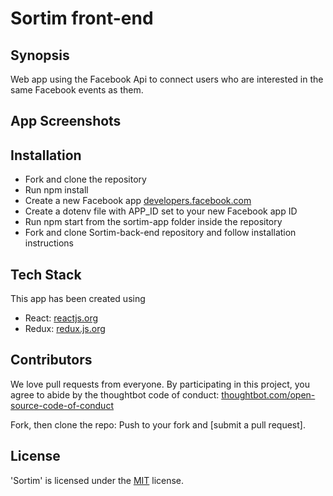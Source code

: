 # Sortim front-end

## Synopsis

Web app using the Facebook Api to connect users who are interested in the same Facebook events as them.

## App Screenshots

## Installation

- Fork and clone the repository
- Run npm install
- Create a new Facebook app [developers.facebook.com](https://developers.facebook.com/)
- Create a dotenv file with APP_ID set to your new Facebook app ID
- Run npm start from the sortim-app folder inside the repository
- Fork and clone Sortim-back-end repository and follow installation instructions

## Tech Stack

This app has been created using

- React: [reactjs.org](https://reactjs.org/)
- Redux: [redux.js.org](http://redux.js.org/)

## Contributors

We love pull requests from everyone. By participating in this project, you agree to abide by the thoughtbot code of conduct: [thoughtbot.com/open-source-code-of-conduct](https://thoughtbot.com/open-source-code-of-conduct)

Fork, then clone the repo:
Push to your fork and  [submit a pull request].


## License

'Sortim' is licensed under the [MIT](http://www.opensource.org/licenses/mit-license.php) license.


